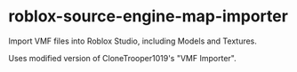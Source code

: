# roblox-source-engine-map-importer
Import VMF files into Roblox Studio, including Models and Textures.

Uses modified version of CloneTrooper1019's "VMF Importer".
